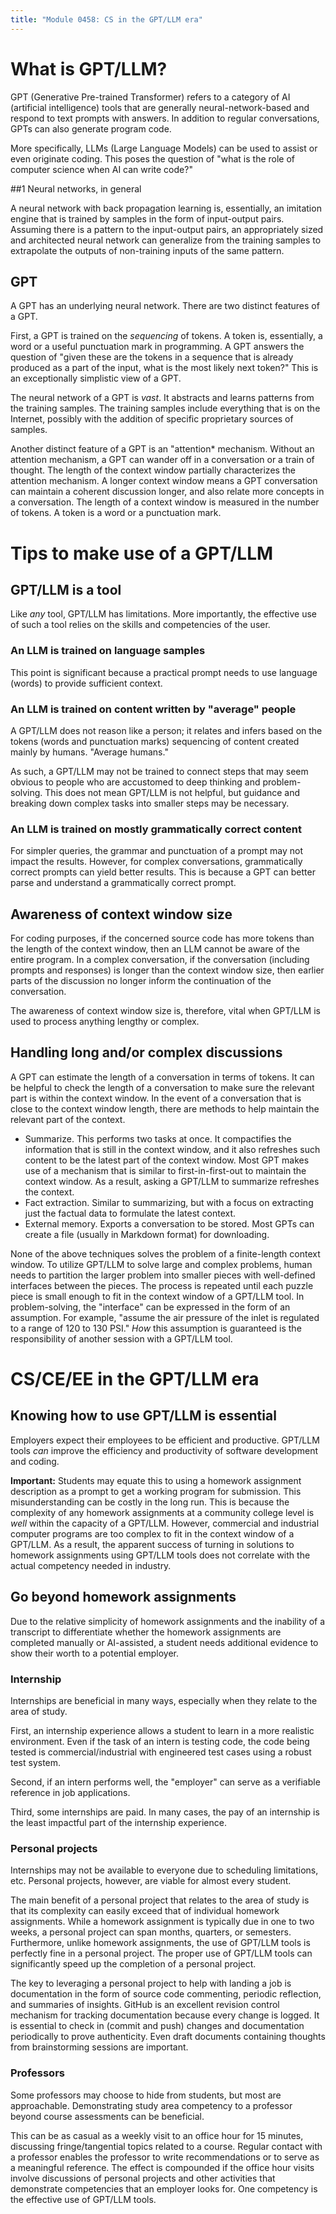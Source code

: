 ```yaml
---
title: "Module 0458: CS in the GPT/LLM era"
---
```


# What is GPT/LLM?

GPT (Generative Pre-trained Transformer) refers to a category of AI (artificial intelligence) tools that are generally neural-network-based and respond to text prompts with answers. In addition to regular conversations, GPTs can also generate program code.

More specifically, LLMs (Large Language Models) can be used to assist or even originate coding. This poses the question of "what is the role of computer science when AI can write code?"

##1 Neural networks, in general

A neural network with back propagation learning is, essentially, an imitation engine that is trained by samples in the form of input-output pairs. Assuming there is a pattern to the input-output pairs, an appropriately sized and architected neural network can generalize from the training samples to extrapolate the outputs of non-training inputs of the same pattern.

## GPT

A GPT has an underlying neural network. There are two distinct features of a GPT.

First, a GPT is trained on the *sequencing* of tokens. A token is, essentially, a word or a useful punctuation mark in programming. A GPT answers the question of "given these are the tokens in a sequence that is already produced as a part of the input, what is the most likely next token?" This is an exceptionally simplistic view of a GPT.

The neural network of a GPT is *vast*. It abstracts and learns patterns from the training samples. The training samples include everything that is on the Internet, possibly with the addition of specific proprietary sources of samples.

Another distinct feature of a GPT is an "attention* mechanism. Without an attention mechanism, a GPT can wander off in a conversation or a train of thought. The length of the context window partially characterizes the attention mechanism. A longer context window means a GPT conversation can maintain a coherent discussion longer, and also relate more concepts in a conversation. The length of a context window is measured in the number of tokens. A token is a word or a punctuation mark. 

# Tips to make use of a GPT/LLM

## GPT/LLM is a tool

Like *any* tool, GPT/LLM has limitations. More importantly, the effective use of such a tool relies on the skills and competencies of the user. 

### An LLM is trained on language samples

This point is significant because a practical prompt needs to use language (words) to provide sufficient context.

### An LLM is trained on content written by "average" people

A GPT/LLM does not reason like a person; it relates and infers based on the tokens (words and punctuation marks) sequencing of content created mainly by humans. "Average humans."

As such, a GPT/LLM may not be trained to connect steps that may seem obvious to people who are accustomed to deep thinking and problem-solving. This does not mean GPT/LLM is not helpful, but guidance and breaking down complex tasks into smaller steps may be necessary. 

### An LLM is trained on mostly grammatically correct content

For simpler queries, the grammar and punctuation of a prompt may not impact the results. However, for complex conversations, grammatically correct prompts can yield better results. This is because a GPT can better parse and understand a grammatically correct prompt.

## Awareness of context window size

For coding purposes, if the concerned source code has more tokens than the length of the context window, then an LLM cannot be aware of the entire program. In a complex conversation, if the conversation (including prompts and responses) is longer than the context window size, then earlier parts of the discussion no longer inform the continuation of the conversation.

The awareness of context window size is, therefore, vital when GPT/LLM is used to process anything lengthy or complex.

## Handling long and/or complex discussions

A GPT can estimate the length of a conversation in terms of tokens. It can be helpful to check the length of a conversation to make sure the relevant part is within the context window. In the event of a conversation that is close to the context window length, there are methods to help maintain the relevant part of the context.

* Summarize. This performs two tasks at once. It compactifies the information that is still in the context window, and it also refreshes such content to be the latest part of the context window. Most GPT makes use of a mechanism that is similar to first-in-first-out to maintain the context window. As a result, asking a GPT/LLM to summarize refreshes the context.
* Fact extraction. Similar to summarizing, but with a focus on extracting just the factual data to formulate the latest context. 
* External memory. Exports a conversation to be stored. Most GPTs can create a file (usually in Markdown format) for downloading.

None of the above techniques solves the problem of a finite-length context window. To utilize GPT/LLM to solve large and complex problems, human needs to partition the larger problem into smaller pieces with well-defined interfaces between the pieces. The process is repeated until each puzzle piece is small enough to fit in the context window of a GPT/LLM tool. In problem-solving, the "interface" can be expressed in the form of an assumption. For example, "assume the air pressure of the inlet is regulated to a range of 120 to 130 PSI." *How* this assumption is guaranteed is the responsibility of another session with a GPT/LLM tool.

# CS/CE/EE in the GPT/LLM era

## Knowing how to use GPT/LLM is essential

Employers expect their employees to be efficient and productive. GPT/LLM tools *can* improve the efficiency and productivity of software development and coding. 

**Important:** Students may equate this to using a homework assignment description as a prompt to get a working program for submission. This misunderstanding can be costly in the long run. This is because the complexity of any homework assignments at a community college level is *well* within the capacity of a GPT/LLM. However, commercial and industrial computer programs are too complex to fit in the context window of a GPT/LLM. As a result, the apparent success of turning in solutions to homework assignments using GPT/LLM tools does not correlate with the actual competency needed in industry.

## Go beyond homework assignments

Due to the relative simplicity of homework assignments and the inability of a transcript to differentiate whether the homework assignments are completed manually or AI-assisted, a student needs additional evidence to show their worth to a potential employer.

### Internship

Internships are beneficial in many ways, especially when they relate to the area of study. 

First, an internship experience allows a student to learn in a more realistic environment. Even if the task of an intern is testing code, the code being tested is commercial/industrial with engineered test cases using a robust test system. 

Second, if an intern performs well, the "employer" can serve as a verifiable reference in job applications. 

Third, some internships are paid. In many cases, the pay of an internship is the least impactful part of the internship experience.

### Personal projects

Internships may not be available to everyone due to scheduling limitations, etc. Personal projects, however, are viable for almost every student.

The main benefit of a personal project that relates to the area of study is that its complexity can easily exceed that of individual homework assignments. While a homework assignment is typically due in one to two weeks, a personal project can span months, quarters, or semesters. Furthermore, unlike homework assignments, the use of GPT/LLM tools is perfectly fine in a personal project. The proper use of GPT/LLM tools can significantly speed up the completion of a personal project.

The key to leveraging a personal project to help with landing a job is documentation in the form of source code commenting, periodic reflection, and summaries of insights. GitHub is an excellent revision control mechanism for tracking documentation because every change is logged. It is essential to check in (commit and push) changes and documentation periodically to prove authenticity. Even draft documents containing thoughts from brainstorming sessions are important. 

### Professors

Some professors may choose to hide from students, but most are approachable. Demonstrating study area competency to a professor beyond course assessments can be beneficial. 

This can be as casual as a weekly visit to an office hour for 15 minutes, discussing fringe/tangential topics related to a course. Regular contact with a professor enables the professor to write recommendations or to serve as a meaningful reference. The effect is compounded if the office hour visits involve discussions of personal projects and other activities that demonstrate competencies that an employer looks for. One competency is the effective use of GPT/LLM tools. 

